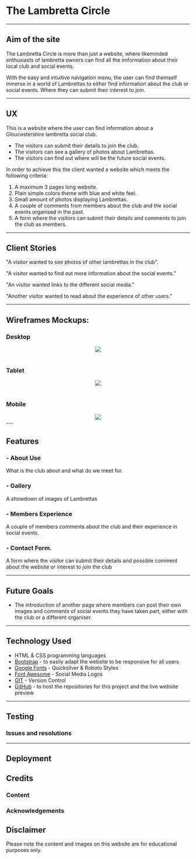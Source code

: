 # The Lambretta Circle

---

## Aim of the site

The Lambretta Circle is more than just a website, where likeminded enthusiasts of lambretta owners
can find all the imformation about their local club and social events.

With the easy and intuitive navigation menu, the user can find themself inmerse in a world of Lambrettas to either find information about the club or social events. Where they can submit their interest to join.

---

## UX

This is a website where the user can find information about a Gloucestershire lambretta social club.

* The visitors can submit their details to join the club.
* The visitors can see a gallery of photos about Lambrettas.
* The visitors can find out where will be the future social events.

In order to achieve this the client wanted a website which meets the following criteria:

1. A maximum 3 pages long website.
2. Plain simple colors theme with blue and white feel.
3. Small amount of photos displaying Lambrettas.
4. A couple of comments from members about the club and the social events organised in the past.
5. A form where the visitors can submit their details and comments to join the club as members.

---

## Client Stories

"A visitor wanted to see photos of other lambrettas in the club".

"A visitor wanted to find out more information about the social events."

"An visitor wanted links to the different social media."

"Another visitor wanted to read about the experience of other users."

---

## Wireframes Mockups:

### Desktop

<div style="text-align:center;">
<img src="https://i.ibb.co/Wt4HjVG/the-lambretta-circle-desktop.png"></img>
</div>

<br>

### Tablet

<div style="text-align:center;">
<img src="https://i.ibb.co/Hpjw5Lq/the-lambretta-circle-tablet.png"></img>
</div>

<br>

### Mobile

<div style="text-align:center;">
<img src="https://i.ibb.co/jWRc70B/the-lambretta-circle-phone.png"></img><br>
</div>
---

## Features

### - About Use

What is the club about and what do we meet for.

### - Gallery 

A showdown of images of Lambrettas

### - Members Experience 

A couple of members comments about the club and their experience in social events.

### - Contact Form.

A form where the visitor can submit their details and possible comment about the website or interest to join the club


---

## Future Goals

* The introduction of another page where members can post their own images and comments of social events they have taken part, either with the club or a different organiser.

---

## Technology Used

* HTML & CSS programming languages
* [Bootstrap](https://getbootstrap.com/) - to easily adapt the website to be responsive for all users
* [Google Fonts](https://fonts.google.com/) - Quicksilver & Roboto Styles
* [Font Awesome](https://fontawesome.com/) - Social Media Logos
* [GIT](https://git-scm.com/) - Version Control
* [GitHub](https://github.com/) - to host the repositories for this project and the live website preview
---

## Testing

### Issues and resolutions

---

## Deployment

## Credits

### Content

### Acknowledgements

## Disclaimer
Please note the content and images on this website are for educational purposes only.
